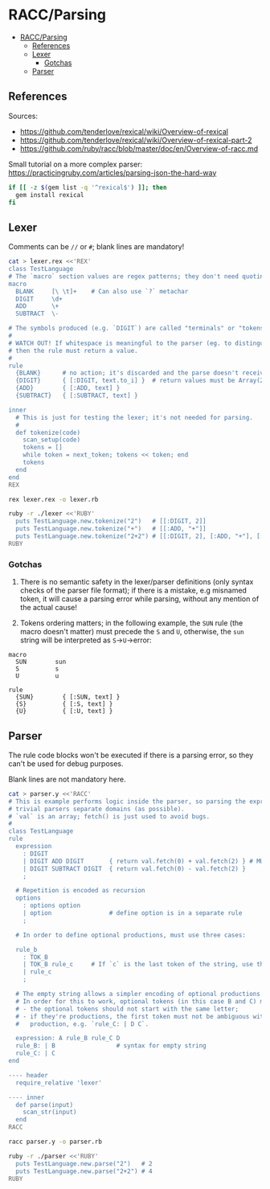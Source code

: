 # RACC/Parsing

- [RACC/Parsing](#raccparsing)
  - [References](#references)
  - [Lexer](#lexer)
    - [Gotchas](#gotchas)
  - [Parser](#parser)

## References

Sources:
 - https://github.com/tenderlove/rexical/wiki/Overview-of-rexical
 - https://github.com/tenderlove/rexical/wiki/Overview-of-rexical-part-2
 - https://github.com/ruby/racc/blob/master/doc/en/Overview-of-racc.md

Small tutorial on a more complex parser: https://practicingruby.com/articles/parsing-json-the-hard-way

```sh
if [[ -z $(gem list -q '^rexical$') ]]; then
  gem install rexical
fi
```

## Lexer

Comments can be `//` or `#`; blank lines are mandatory!

```sh
cat > lexer.rex <<'REX'
class TestLanguage
# The `macro` section values are regex patterns; they don't need quoting
macro
  BLANK     [\ \t]+    # Can also use `?` metachar
  DIGIT     \d+
  ADD       \+
  SUBTRACT  \-

# The symbols produced (e.g. `DIGIT`) are called "terminals" or "tokens".
#
# WATCH OUT! If whitespace is meaningful to the parser (eg. to distinguish separated from joined tokens),
# then the rule must return a value.
#
rule
  {BLANK}      # no action; it's discarded and the parse doesn't receive it
  {DIGIT}      { [:DIGIT, text.to_i] }  # return values must be Array(2) (or nothing at all)
  {ADD}        { [:ADD, text] }
  {SUBTRACT}   { [:SUBTRACT, text] }

inner
  # This is just for testing the lexer; it's not needed for parsing.
  #
  def tokenize(code)
    scan_setup(code)
    tokens = []
    while token = next_token; tokens << token; end
    tokens
  end
end
REX

rex lexer.rex -o lexer.rb

ruby -r ./lexer <<'RUBY'
  puts TestLanguage.new.tokenize("2")   # [[:DIGIT, 2]]
  puts TestLanguage.new.tokenize("+")   # [[:ADD, "+"]]
  puts TestLanguage.new.tokenize("2+2") # [[:DIGIT, 2], [:ADD, "+"], [:DIGIT, 2]]
RUBY
```

### Gotchas

1. There is no semantic safety in the lexer/parser definitions (only syntax checks of the parser file format); if there is a mistake, e.g misnamed token, it will cause a parsing error while parsing, without any mention of the actual cause!

2. Tokens ordering matters; in the following example, the `SUN` rule (the macro doesn't matter) must precede the `S` and `U`, otherwise, the `sun` string will be interpreted as `S`->`U`->error:

```
macro
  SUN        sun
  S          s
  U          u

rule
  {SUN}        { [:SUN, text] }
  {S}          { [:S, text] }
  {U}          { [:U, text] }
```

## Parser

The rule code blocks won't be executed if there is a parsing error, so they can't be used for debug purposes.

Blank lines are not mandatory here.

```sh
cat > parser.y <<'RACC'
# This is example performs logic inside the parser, so parsing the expression returns the result. Non
# trivial parsers separate domains (as possible).
# `val` is an array; fetch() is just used to avoid bugs.
#
class TestLanguage
rule
  expression
    : DIGIT
    | DIGIT ADD DIGIT       { return val.fetch(0) + val.fetch(2) } # MUST include the `return`!!
    | DIGIT SUBTRACT DIGIT  { return val.fetch(0) - val.fetch(2) }
    ;

  # Repetition is encoded as recursion
  options
    : options option
    | option                # define option is in a separate rule
    ;

  # In order to define optional productions, must use three cases:

  rule_b
    : TOK_B
    | TOK_B rule_c     # If `c` is the last token of the string, use the token (ie. TOK_C) instead of the rule.
    | rule_c
    ;

  # The empty string allows a simpler encoding of optional productions.
  # In order for this to work, optional tokens (in this case B and C) must not cause conflicts (ambiguity):
  # - the optional tokens should not start with the same letter;
  # - if they're productions, the first token must not be ambiguous with the one following the optional
  #   production, e.g. `rule_C: | D C`.

  expression: A rule_B rule_C D
  rule_B: | B                 # syntax for empty string
  rule_C: | C
end

---- header
  require_relative 'lexer'

---- inner
  def parse(input)
    scan_str(input)
  end
RACC

racc parser.y -o parser.rb

ruby -r ./parser <<'RUBY'
  puts TestLanguage.new.parse("2")   # 2
  puts TestLanguage.new.parse("2+2") # 4
RUBY
```

